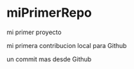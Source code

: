# miPrimerRepo

mi primer proyecto

mi primera contribucion local para Github

un commit mas desde Github

